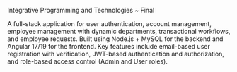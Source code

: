 Integrative Programming and Technologies ~ Final

A full-stack application for user authentication, account management, employee management with dynamic departments, transactional workflows, and employee requests. Built using Node.js + MySQL for the backend and Angular 17/19 for the frontend. Key features include email-based user registration with verification, JWT-based authentication and authorization, and role-based access control (Admin and User roles).